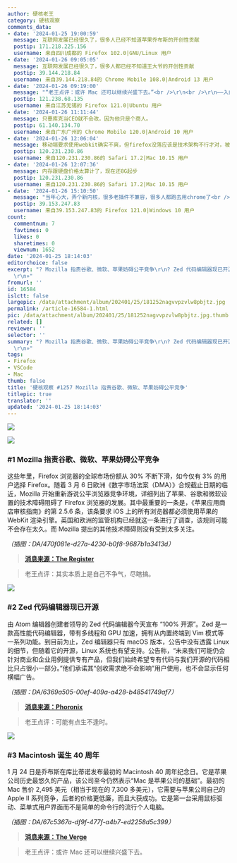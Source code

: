 ```yaml
---
author: 硬核老王
category: 硬核观察
comments_data:
- date: '2024-01-25 19:00:59'
  message: 互联网发展已经很久了，很多人已经不知道苹果乔布斯的开创性贡献
  postip: 171.218.225.156
  username: 来自四川成都的 Firefox 102.0|GNU/Linux 用户
- date: '2024-01-26 09:05:05'
  message: 互联网发展已经很久了，很多人都已经不知道王大爷的开创性贡献
  postip: 39.144.218.84
  username: 来自39.144.218.84的 Chrome Mobile 108.0|Android 13 用户
- date: '2024-01-26 09:19:00'
  message: "“老王点评：或许 Mac 还可以继续兴盛下去。”<br />\r\n<br />\r\n——入门产品太贵，甚至几年前的二手依然很贵。这点不改兴盛不起来，最多在自己的领域内活得很好。"
  postip: 121.238.68.135
  username: 来自江苏无锡的 Firefox 121.0|Ubuntu 用户
- date: '2024-01-26 11:11:44'
  message: 只要库克当CEO就不会改，因为他只是个商人。
  postip: 61.140.134.70
  username: 来自广东广州的 Chrome Mobile 120.0|Android 10 用户
- date: '2024-01-26 12:06:04'
  message: 移动端要求使用webkit确实不爽，但firefox没落应该是技术架构不行才对，被同样开源的chromium打败了
  postip: 120.231.230.86
  username: 来自120.231.230.86的 Safari 17.2|Mac 10.15 用户
- date: '2024-01-26 12:07:36'
  message: 内存跟硬盘价格太算计了，现在还8G起步
  postip: 120.231.230.86
  username: 来自120.231.230.86的 Safari 17.2|Mac 10.15 用户
- date: '2024-01-26 15:10:50'
  message: "当年心大，弄个新内核，很多老插件不兼容，很多人都跑去用chrome了<br />\r\nMozilla的指责并没问题，前几年微软说自家的edge对YouTube适配差是因为Google在YouTube上面搞小动作"
  postip: 39.153.247.83
  username: 来自39.153.247.83的 Firefox 121.0|Windows 10 用户
count:
  commentnum: 7
  favtimes: 0
  likes: 0
  sharetimes: 0
  viewnum: 1652
date: '2024-01-25 18:14:03'
editorchoice: false
excerpt: "? Mozilla 指责谷歌、微软、苹果妨碍公平竞争\r\n? Zed 代码编辑器现已开源\r\n? Macintosh 诞生 40 周年\r\n»
  \r\n»"
fromurl: ''
id: 16584
islctt: false
largepic: /data/attachment/album/202401/25/181252nagvvpzvlw8pbjtz.jpg
permalink: /article-16584-1.html
pic: /data/attachment/album/202401/25/181252nagvvpzvlw8pbjtz.jpg.thumb.jpg
related: []
reviewer: ''
selector: ''
summary: "? Mozilla 指责谷歌、微软、苹果妨碍公平竞争\r\n? Zed 代码编辑器现已开源\r\n? Macintosh 诞生 40 周年\r\n»
  \r\n»"
tags:
- Firefox
- VSCode
- Mac
thumb: false
title: '硬核观察 #1257 Mozilla 指责谷歌、微软、苹果妨碍公平竞争'
titlepic: true
translator: ''
updated: '2024-01-25 18:14:03'
---
```


![](/data/attachment/album/202401/25/181252nagvvpzvlw8pbjtz.jpg)


![](/data/attachment/album/202401/25/181307qbai5vmkppvif6d2.png)


### #1 Mozilla 指责谷歌、微软、苹果妨碍公平竞争


这些年里，Firefox 浏览器的全球市场份额从 30% 不断下滑，如今仅有 3% 的用户选择 Firefox。随着 3 月 6 日欧洲《数字市场法案（DMA）》合规截止日期的临近，Mozilla 开始重新游说公平浏览器竞争环境，详细列出了苹果、谷歌和微软设置的技术障碍阻碍了 Firefox 浏览器的发展。其中最重要的一条是，《苹果应用商店审核指南》的第 2.5.6 条，该条要求 iOS 上的所有浏览器都必须使用苹果的 WebKit 渲染引擎。英国和欧洲的监管机构已经就这一条进行了调查，该规则可能不会存在太久。而 Mozilla 提出的其他技术障碍则没有受到太多关注。


*（插图：DA/470f081e-d27a-4230-b0f8-9687b1a3413d）*



> 
> **[消息来源：The Register](https://www.theregister.com/2024/01/25/mozilla_apple_google_browser_wars/)**
> 
> 
> 



> 
> 老王点评：其实本质上是自己不争气，尽瞎搞。
> 
> 
> 


![](/data/attachment/album/202401/25/181324ozyb4xyco4w6awjy.png)


### #2 Zed 代码编辑器现已开源


由 Atom 编辑器创建者领导的 Zed 代码编辑器今天宣布 “100% 开源”。Zed 是一款高性能代码编辑器，带有多线程和 GPU 加速，拥有从内置终端到 Vim 模式等一系列功能。到目前为止，Zed 编辑器只有 macOS 版本，公告中没有透露 Linux 的细节，但随着它的开源，Linux 系统也有望支持。公告称，“未来我们可能仍会针对商业和企业用例提供专有产品，但我们始终希望专有代码与我们开源的代码相比只占很小一部分。”他们承诺其“创收需求绝不会影响”用户使用，也不会显示任何横幅广告。


*（插图：DA/6369a505-00ef-409a-a428-b48541749af7）*



> 
> **[消息来源：Phoronix](https://www.phoronix.com/news/Zed-Editor-Open-Source)**
> 
> 
> 



> 
> 老王点评：可能有点生不逢时。
> 
> 
> 


![](/data/attachment/album/202401/25/181346mj4imrpprvgn91sn.png)


### #3 Macintosh 诞生 40 周年


1 月 24 日是乔布斯在库比蒂诺发布最初的 Macintosh 40 周年纪念日。它是苹果公司历史最悠久的产品，该公司至今仍然表示“Mac 是苹果公司的基础”。最初的 Mac 售价 2,495 美元（相当于现在的 7,300 多美元），它需要与苹果公司自己的 Apple II 系列竞争，后者的价格更低廉，而且大获成功。它是第一台采用鼠标驱动、菜单式用户界面而不是简单的命令行的流行个人电脑。


*（插图：DA/67c5367a-df9f-477f-a4b7-ed2258d5c399）*



> 
> **[消息来源：The Verge](https://www.theverge.com/24048479/apple-mac-40-anniversary)**
> 
> 
> 



> 
> 老王点评：或许 Mac 还可以继续兴盛下去。
> 
> 
>